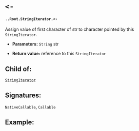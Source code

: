 # `<-`

#### `..Root.StringIterator.<-`

Assign value of first character of str to character pointed by this `StringIterator`.

* **Parameters:** `String` str

* **Return value:** reference to this `StringIterator` 

## Child of:

[`StringIterator`](docs..Root.StringIterator.md)

## Signatures:

`NativeCallable`, `Callable`

## Example:

